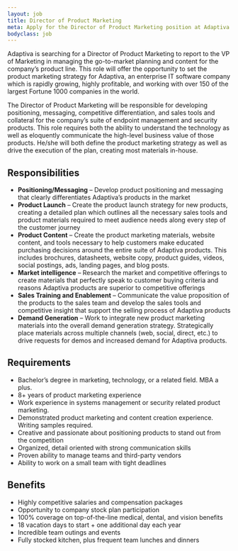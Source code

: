 ```yaml
---
layout: job
title: Director of Product Marketing
meta: Apply for the Director of Product Marketing position at Adaptiva HQ in Bellevue, WA
bodyclass: job
---
```

Adaptiva is searching for a Director of Product Marketing to report to the VP of Marketing in managing the go-to-market planning and content for the company’s product line. This role will offer the opportunity to set the product marketing strategy for Adaptiva, an enterprise IT software company which is rapidly growing, highly profitable, and working with over 150 of the largest Fortune 1000 companies in the world.

The Director of Product Marketing will be responsible for developing positioning, messaging, competitive differentiation, and sales tools and collateral for the company’s suite of endpoint management and security products. This role requires both the ability to understand the technology as well as eloquently communicate the high-level business value of those products. He/she will both define the product marketing strategy as well as drive the execution of the plan, creating most materials in-house.

## Responsibilities
* **Positioning/Messaging** – Develop product positioning and messaging that clearly differentiates Adaptiva’s products in the market
* **Product Launch** – Create the product launch strategy for new products, creating a detailed plan which outlines all the necessary sales tools and product materials required to meet audience needs along every step of the customer journey
* **Product Content** – Create the product marketing materials, website content, and tools necessary to help customers make educated purchasing decisions around the entire suite of Adaptiva products. This includes brochures, datasheets, website copy, product guides, videos, social postings, ads, landing pages, and blog posts.
* **Market intelligence** – Research the market and competitive offerings to create materials that perfectly speak to customer buying criteria and reasons Adaptiva products are superior to competitive offerings
* **Sales Training and Enablement** – Communicate the value proposition of the products to the sales team and develop the sales tools and competitive insight that support the selling process of Adaptiva products
* **Demand Generation** – Work to integrate new product marketing materials into the overall demand generation strategy. Strategically place materials across multiple channels (web, social, direct, etc.) to drive requests for demos and increased demand for Adaptiva products.

## Requirements
* Bachelor’s degree in marketing, technology, or a related field. MBA a plus.
* 8+ years of product marketing experience
* Work experience in systems management or security related product marketing.
* Demonstrated product marketing and content creation experience. Writing samples required.
* Creative and passionate about positioning products to stand out from the competition
* Organized, detail oriented with strong communication skills
* Proven ability to manage teams and third-party vendors
* Ability to work on a small team with tight deadlines

## Benefits
* Highly competitive salaries and compensation packages
* Opportunity to company stock plan participation
* 100% coverage on top-of-the-line medical, dental, and vision benefits
* 18 vacation days to start + one additional day each year
* Incredible team outings and events
* Fully stocked kitchen, plus frequent team lunches and dinners
